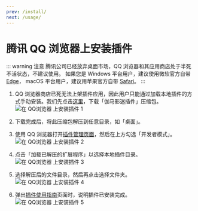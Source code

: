 ```yaml
---
prev: /install/
next: /usage/
---
```


# 腾讯 QQ 浏览器上安装插件

::: warning 注意
腾讯公司已经放弃桌面市场，QQ 浏览器和其应用商店处于半死不活状态，不建议使用。
如果您是 Windows 平台用户，建议使用微软官方自带 [Edge](/install/installOnEdge/)，
macOS 平台用户，建议用苹果官方自带 [Safari](/install/installOnSafari/)。
:::

1. QQ 浏览器商店已死无法上架插件应用，因此用户只能通过加载本地插件的方式手动安装。我们先点击[这里](https://share.weiyun.com/rWXs6Evl)，下载「伽马影迷插件」压缩包。 ![在 QQ浏览器 上安装插件 1](/assets/install.qqbrowser.1.png)

1. 下载完成后，将此压缩包解压到任意目录，如「桌面」。

1. 使用 QQ 浏览器打开[插件管理页面](qqbrowser://extensions/manage)，然后在上方勾选「开发者模式」。 ![在 QQ浏览器 上安装插件 2](/assets/install.qqbrowser.2.png)

1. 点击「加载已解压的扩展程序」以选择本地插件目录。 ![在 QQ浏览器 上安装插件 3](/assets/install.qqbrowser.3.png)

1. 选择解压后的文件目录，然后再点击选择文件夹。 ![在 QQ浏览器 上安装插件 4](/assets/install.qqbrowser.4.png)

1. 弹出[插件使用指南](https://v2.ext.ggt1024.com/usage/)页面时，说明插件已安装完成。 ![在 QQ浏览器 上安装插件 5](/assets/install.qqbrowser.5.png)
